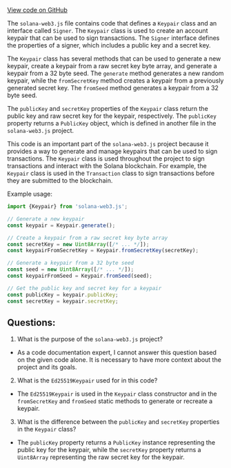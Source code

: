 [View code on GitHub](https://github.com/solana-labs/solana-web3.js/blob/master/packages/library-legacy/src/keypair.ts)

The `solana-web3.js` file contains code that defines a `Keypair` class and an interface called `Signer`. The `Keypair` class is used to create an account keypair that can be used to sign transactions. The `Signer` interface defines the properties of a signer, which includes a public key and a secret key.

The `Keypair` class has several methods that can be used to generate a new keypair, create a keypair from a raw secret key byte array, and generate a keypair from a 32 byte seed. The `generate` method generates a new random keypair, while the `fromSecretKey` method creates a keypair from a previously generated secret key. The `fromSeed` method generates a keypair from a 32 byte seed.

The `publicKey` and `secretKey` properties of the `Keypair` class return the public key and raw secret key for the keypair, respectively. The `publicKey` property returns a `PublicKey` object, which is defined in another file in the `solana-web3.js` project.

This code is an important part of the `solana-web3.js` project because it provides a way to generate and manage keypairs that can be used to sign transactions. The `Keypair` class is used throughout the project to sign transactions and interact with the Solana blockchain. For example, the `Keypair` class is used in the `Transaction` class to sign transactions before they are submitted to the blockchain.

Example usage:

```javascript
import {Keypair} from 'solana-web3.js';

// Generate a new keypair
const keypair = Keypair.generate();

// Create a keypair from a raw secret key byte array
const secretKey = new Uint8Array([/* ... */]);
const keypairFromSecretKey = Keypair.fromSecretKey(secretKey);

// Generate a keypair from a 32 byte seed
const seed = new Uint8Array([/* ... */]);
const keypairFromSeed = Keypair.fromSeed(seed);

// Get the public key and secret key for a keypair
const publicKey = keypair.publicKey;
const secretKey = keypair.secretKey;
```
## Questions: 
 1. What is the purpose of the `solana-web3.js` project?
- As a code documentation expert, I cannot answer this question based on the given code alone. It is necessary to have more context about the project and its goals.

2. What is the `Ed25519Keypair` used for in this code?
- The `Ed25519Keypair` is used in the `Keypair` class constructor and in the `fromSecretKey` and `fromSeed` static methods to generate or recreate a keypair.

3. What is the difference between the `publicKey` and `secretKey` properties in the `Keypair` class?
- The `publicKey` property returns a `PublicKey` instance representing the public key for the keypair, while the `secretKey` property returns a `Uint8Array` representing the raw secret key for the keypair.